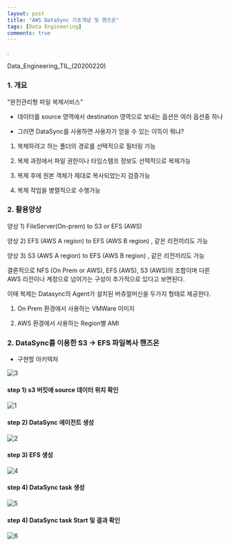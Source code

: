 ```yaml
---
layout: post
title: "AWS DataSync 기초개념 및 핸즈온"
tags: [Data Engineering]
comments: true
---
```


.

Data_Engineering_TIL_(20200220)


### 1. 개요


"완전관리형 파일 복제서비스"


- 데이터를 source 영역에서 destination 영역으로 보내는 옵션은 여러 옵션중 하나


- 그러면 DataSync를 사용하면 사용자가 얻을 수 있는 이득이 뭐냐?

1) 복제하려고 하는 폴더의 경로를 선택적으로 필터링 가능

2) 복제 과정에서 파일 권한이나 타임스탬프 정보도 선택적으로 복제가능

3) 복제 후에 원본 객체가 제대로 복사되었는지 검증가능

4) 복제 작업을 병렬적으로 수행가능 


### 2. 활용양상

양상 1) FileServer(On-prem) to S3 or EFS (AWS)

양상 2) EFS (AWS A region) to EFS (AWS B region) , 같은 리전끼리도 가능

양상 3) S3 (AWS A region)  to EFS (AWS B region) , 같은 리전끼리도 가능


결론적으로 NFS (On Prem or AWS), EFS (AWS), S3 (AWS)의 조합이며 다른 AWS 리전이나 계정으로 넘어가는 구성이 추가적으로 있다고 보면된다.

이때 복제는 Datasync의 Agent가 설치된 버츄얼머신을 두가지 형태로 제공한다.

1) On Prem 환경에서 사용하는 VMWare 이미지

2) AWS 환경에서 사용하는 Region별 AMI


### 2. DataSync를 이용한 S3 -> EFS 파일복사 핸즈온

- 구현할 아키텍처

![3](https://user-images.githubusercontent.com/41605276/74918922-2927be80-540d-11ea-9302-b6588a984973.png)

#### step 1)  s3 버킷에 source 데이터 위치 확인

![1](https://user-images.githubusercontent.com/41605276/74920494-976d8080-540f-11ea-947f-a1e0d5f4b14e.png)

#### step 2) DataSync 에이전트 생성

![2](https://user-images.githubusercontent.com/41605276/74920645-d7346800-540f-11ea-8c40-c644083a5788.png)

#### step 3) EFS 생성

![4](https://user-images.githubusercontent.com/41605276/74920091-eebf2100-540e-11ea-9505-416bc9b13d70.png)

#### step 4) DataSync task 생성

![5](https://user-images.githubusercontent.com/41605276/74919808-83754f00-540e-11ea-88cd-260213d4c434.png)

#### step 4) DataSync task Start 및 결과 확인

![6](https://user-images.githubusercontent.com/41605276/74920381-70af4a00-540f-11ea-92bc-8032192acb3c.png)
